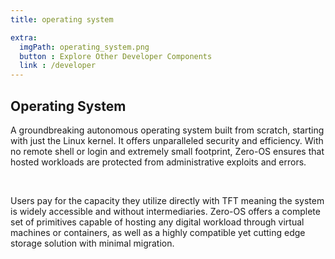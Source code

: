 ```yaml
---
title: operating system

extra:
  imgPath: operating_system.png
  button : Explore Other Developer Components
  link : /developer
---
```


## **Operating System**

A groundbreaking autonomous operating system built from scratch, starting with just the Linux kernel. It offers unparalleled security and efficiency. With no remote shell or login and extremely small footprint, Zero-OS ensures that hosted workloads are protected from administrative exploits and errors.

<br />

Users pay for the capacity they utilize directly with TFT meaning the system is widely accessible and without intermediaries. Zero-OS offers a complete set of primitives capable of hosting any digital workload through virtual machines or containers, as well as a highly compatible yet cutting edge storage solution with minimal migration.